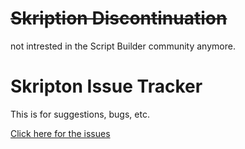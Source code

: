 # ~~Skription Discontinuation~~
not intrested in the Script Builder community anymore.

# Skripton Issue Tracker
This is for suggestions, bugs, etc.

[Click here for the issues](https://github.com/skripter-den/skripton-issue/issues)

